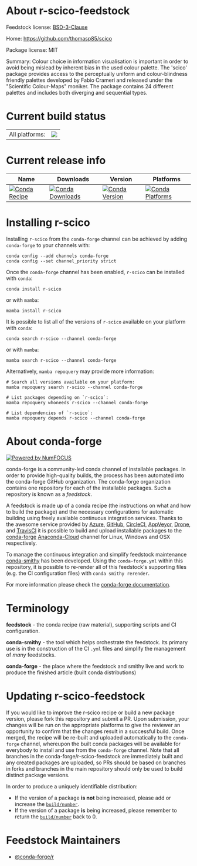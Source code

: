 About r-scico-feedstock
=======================

Feedstock license: [BSD-3-Clause](https://github.com/conda-forge/r-scico-feedstock/blob/main/LICENSE.txt)

Home: https://github.com/thomasp85/scico

Package license: MIT

Summary: Colour choice in information visualisation is important in order to avoid being mislead by inherent bias in the used colour palette. The 'scico' package provides access to the perceptually uniform and colour-blindness  friendly palettes developed by Fabio Crameri and released under the  "Scientific Colour-Maps" moniker. The package contains 24 different palettes  and includes both diverging and sequential types.

Current build status
====================


<table><tr><td>All platforms:</td>
    <td>
      <a href="https://dev.azure.com/conda-forge/feedstock-builds/_build/latest?definitionId=1589&branchName=main">
        <img src="https://dev.azure.com/conda-forge/feedstock-builds/_apis/build/status/r-scico-feedstock?branchName=main">
      </a>
    </td>
  </tr>
</table>

Current release info
====================

| Name | Downloads | Version | Platforms |
| --- | --- | --- | --- |
| [![Conda Recipe](https://img.shields.io/badge/recipe-r--scico-green.svg)](https://anaconda.org/conda-forge/r-scico) | [![Conda Downloads](https://img.shields.io/conda/dn/conda-forge/r-scico.svg)](https://anaconda.org/conda-forge/r-scico) | [![Conda Version](https://img.shields.io/conda/vn/conda-forge/r-scico.svg)](https://anaconda.org/conda-forge/r-scico) | [![Conda Platforms](https://img.shields.io/conda/pn/conda-forge/r-scico.svg)](https://anaconda.org/conda-forge/r-scico) |

Installing r-scico
==================

Installing `r-scico` from the `conda-forge` channel can be achieved by adding `conda-forge` to your channels with:

```
conda config --add channels conda-forge
conda config --set channel_priority strict
```

Once the `conda-forge` channel has been enabled, `r-scico` can be installed with `conda`:

```
conda install r-scico
```

or with `mamba`:

```
mamba install r-scico
```

It is possible to list all of the versions of `r-scico` available on your platform with `conda`:

```
conda search r-scico --channel conda-forge
```

or with `mamba`:

```
mamba search r-scico --channel conda-forge
```

Alternatively, `mamba repoquery` may provide more information:

```
# Search all versions available on your platform:
mamba repoquery search r-scico --channel conda-forge

# List packages depending on `r-scico`:
mamba repoquery whoneeds r-scico --channel conda-forge

# List dependencies of `r-scico`:
mamba repoquery depends r-scico --channel conda-forge
```


About conda-forge
=================

[![Powered by
NumFOCUS](https://img.shields.io/badge/powered%20by-NumFOCUS-orange.svg?style=flat&colorA=E1523D&colorB=007D8A)](https://numfocus.org)

conda-forge is a community-led conda channel of installable packages.
In order to provide high-quality builds, the process has been automated into the
conda-forge GitHub organization. The conda-forge organization contains one repository
for each of the installable packages. Such a repository is known as a *feedstock*.

A feedstock is made up of a conda recipe (the instructions on what and how to build
the package) and the necessary configurations for automatic building using freely
available continuous integration services. Thanks to the awesome service provided by
[Azure](https://azure.microsoft.com/en-us/services/devops/), [GitHub](https://github.com/),
[CircleCI](https://circleci.com/), [AppVeyor](https://www.appveyor.com/),
[Drone](https://cloud.drone.io/welcome), and [TravisCI](https://travis-ci.com/)
it is possible to build and upload installable packages to the
[conda-forge](https://anaconda.org/conda-forge) [Anaconda-Cloud](https://anaconda.org/)
channel for Linux, Windows and OSX respectively.

To manage the continuous integration and simplify feedstock maintenance
[conda-smithy](https://github.com/conda-forge/conda-smithy) has been developed.
Using the ``conda-forge.yml`` within this repository, it is possible to re-render all of
this feedstock's supporting files (e.g. the CI configuration files) with ``conda smithy rerender``.

For more information please check the [conda-forge documentation](https://conda-forge.org/docs/).

Terminology
===========

**feedstock** - the conda recipe (raw material), supporting scripts and CI configuration.

**conda-smithy** - the tool which helps orchestrate the feedstock.
                   Its primary use is in the construction of the CI ``.yml`` files
                   and simplify the management of *many* feedstocks.

**conda-forge** - the place where the feedstock and smithy live and work to
                  produce the finished article (built conda distributions)


Updating r-scico-feedstock
==========================

If you would like to improve the r-scico recipe or build a new
package version, please fork this repository and submit a PR. Upon submission,
your changes will be run on the appropriate platforms to give the reviewer an
opportunity to confirm that the changes result in a successful build. Once
merged, the recipe will be re-built and uploaded automatically to the
`conda-forge` channel, whereupon the built conda packages will be available for
everybody to install and use from the `conda-forge` channel.
Note that all branches in the conda-forge/r-scico-feedstock are
immediately built and any created packages are uploaded, so PRs should be based
on branches in forks and branches in the main repository should only be used to
build distinct package versions.

In order to produce a uniquely identifiable distribution:
 * If the version of a package **is not** being increased, please add or increase
   the [``build/number``](https://docs.conda.io/projects/conda-build/en/latest/resources/define-metadata.html#build-number-and-string).
 * If the version of a package **is** being increased, please remember to return
   the [``build/number``](https://docs.conda.io/projects/conda-build/en/latest/resources/define-metadata.html#build-number-and-string)
   back to 0.

Feedstock Maintainers
=====================

* [@conda-forge/r](https://github.com/conda-forge/r/)

